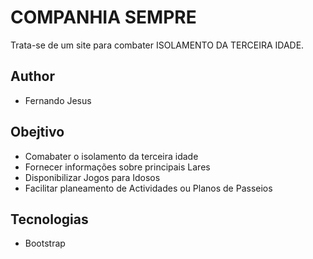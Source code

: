 # COMPANHIA SEMPRE

Trata-se de um site para combater ISOLAMENTO DA TERCEIRA IDADE.

## Author

- Fernando Jesus

## Obejtivo

- Comabater o isolamento da terceira idade
- Fornecer informações sobre principais Lares
- Disponibilizar Jogos para Idosos
- Facilitar planeamento de Actividades ou Planos de Passeios

## Tecnologias

- Bootstrap